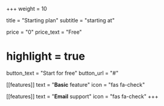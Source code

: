 +++
weight = 10

title = "Starting plan"
subtitle = "starting at"

price = "0"
price_text = "Free"
# highlight = true

button_text = "Start for free"
button_url = "#"

[[features]]
  text = "**Basic** feature"
  icon = "fas fa-check"

[[features]]
  text = "**Email** support"
  icon = "fas fa-check"
+++
